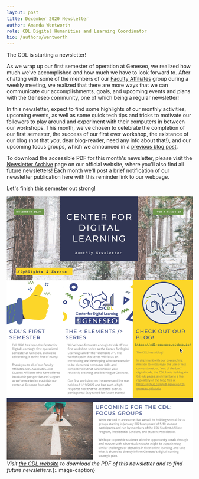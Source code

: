```yaml
---
layout: post
title: December 2020 Newsletter
author: Amanda Wentworth
role: CDL Digital Humanities and Learning Coordinator
bio: /authors/wentworth
---
```


The CDL is starting a newsletter!

As we wrap up our first semester of operation at Geneseo, we realized how much we've accomplished and how much we have to look forward to. After chatting with some of the members of our [Faculty Affiliates](https://www.geneseo.edu/cdl/faculty-affiliates) group during a weekly meeting, we realized that there are more ways that we can communicate our accomplishments, goals, and upcoming events and plans with the Geneseo community, one of which being a regular newsletter!

In this newsletter, expect to find some highlights of our monthly activities, upcoming events, as well as some quick tech tips and tricks to motivate our followers to play around and experiment with their computers in between our workshops. This month, we've chosen to celebrate the completion of our first semester, the success of our first ever workshop, the existance of our blog (not that *you*, dear blog-reader, need any info about that!), and our upcoming focus groups, which we announced in a [previous blog post](https://cdl-geneseo.github.io/2020/11/16/call-for-participation/).

To download the accessible PDF for this month's newsletter, please visit the [Newsletter Archive](https://www.geneseo.edu/cdl/newsletter-archive) page on our official website, where you'll also find all future newsletters! Each month we'll post a brief notification of our newsletter publication here with this reminder link to our webpage. 

Let's finish this semester out strong!

![Image of December 2020 Newsletter](/images/Dec2020_newsletter.jpg)
*Visit [the CDL website](https://www.geneseo.edu/cdl/newsletter-archive) to download the PDF of this newsletter and to find future newsletters.*{:.image-caption}